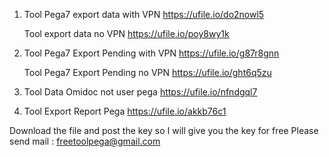 1. Tool Pega7 export data with VPN
https://ufile.io/do2nowl5

   Tool export data no VPN
https://ufile.io/poy8wy1k

2. Tool Pega7 Export Pending with VPN
https://ufile.io/g87r8gnn

   Tool Pega7  Export Pending no VPN
https://ufile.io/ght6q5zu

3. Tool Data Omidoc not user pega
https://ufile.io/nfndgql7

4. Tool Export Report Pega
https://ufile.io/akkb76c1

Download the file and post the key so I will give you the key for free
Please send mail : freetoolpega@gmail.com
